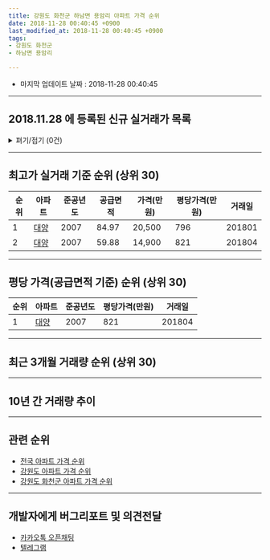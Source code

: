 ```yaml
---
title: 강원도 화천군 하남면 용암리 아파트 가격 순위
date: 2018-11-28 00:40:45 +0900
last_modified_at: 2018-11-28 00:40:45 +0900
tags:
- 강원도 화천군
- 하남면 용암리

---
```


* 마지막 업데이트 날짜 : 2018-11-28 00:40:45

---

## 2018.11.28 에 등록된 신규 실거래가 목록

<details>
<summary>펴기/접기 (0건)</summary>
<div markdown="1">

|아파트|준공년도|공급면적|가격(만원)|평당가격(만원)|거래일|
|---|---|---|---|---|---|
|없음||||||


</div>
</details>

---

## 최고가 실거래 기준 순위 (상위 30)


|순위|아파트|준공년도|공급면적|가격(만원)|평당가격(만원)|거래일|
|---|---|---|---|---|---|---|
|1|[대양](https://search.naver.com/search.naver?query=%EA%B0%95%EC%9B%90%EB%8F%84+%ED%99%94%EC%B2%9C%EA%B5%B0+%ED%95%98%EB%82%A8%EB%A9%B4+%EC%9A%A9%EC%95%94%EB%A6%AC+%EB%8C%80%EC%96%91)|2007|84.97|20,500|796|201801|
|2|[대양](https://search.naver.com/search.naver?query=%EA%B0%95%EC%9B%90%EB%8F%84+%ED%99%94%EC%B2%9C%EA%B5%B0+%ED%95%98%EB%82%A8%EB%A9%B4+%EC%9A%A9%EC%95%94%EB%A6%AC+%EB%8C%80%EC%96%91)|2007|59.88|14,900|821|201804|


---

## 평당 가격(공급면적 기준) 순위 (상위 30)


|순위|아파트|준공년도|평당가격(만원)|거래일|
|---|---|---|---|---|
|1|[대양](https://search.naver.com/search.naver?query=%EA%B0%95%EC%9B%90%EB%8F%84+%ED%99%94%EC%B2%9C%EA%B5%B0+%ED%95%98%EB%82%A8%EB%A9%B4+%EC%9A%A9%EC%95%94%EB%A6%AC+%EB%8C%80%EC%96%91)|2007|821|201804|


---

## 최근 3개월 거래량 순위 (상위 30)


<div style="width:100%;">
    <canvas id="deal_count_ranking" height="250"></canvas>
</div>


<script>
new Chart(document.getElementById("deal_count_ranking"), {
    type: 'horizontalBar',
    data: {
        labels: ['대양'],
        datasets: [{
            label: '실거래 수',
            data: [1],
            borderColor: "rgba(255, 0, 128, 1)",
            backgroundColor: "rgba(255, 0, 128, 0.5)",
            fill: false,
        }]
    },
    options: {
        responsive: true,
        title: {
            display: true,
            text: '최근 3개월 거래량 순위'
        },
        tooltips: {
            mode: 'index',
            intersect: false,
            callbacks: {
                title: function(tooltipItems, data) {
                    return "실거래 수:";
                },
                label: function(tooltipItem, data) {
                    return data.labels[tooltipItem.index] + ": " + tooltipItem.xLabel;
                }
            }
        },
        hover: {
            mode: 'nearest',
            intersect: true
        },
        scales: {
            xAxes: [{
                display: true,
                scaleLabel: {
                    display: true,
                    labelString: '실거래 수'
                },
                ticks: {
                    suggestedMin: 0,
                }
            }],
            yAxes: [{
                display: true,
                ticks: {
                    autoSkip: false,
                    callback: function(value, index, values) {
                        if (value.length > 15)
                            return value.substr(0, 13) + "...";
                        else
                            return value;
                    }
                },
                scaleLabel: {
                    display: false,
                }
            }]
        }
    }
});

</script>


---

## 10년 간 거래량 추이


<div style="width:100%;">
    <canvas id="deal_progress" height="250"></canvas>
</div>

<script>
new Chart(document.getElementById("deal_progress"), {
    type: 'line',
    data: {
        labels: ['200811','200812','200901','200902','200903','200904','200905','200906','200907','200908','200909','200910','200911','200912','201001','201002','201003','201004','201005','201006','201007','201008','201009','201010','201011','201012','201101','201102','201103','201104','201105','201106','201107','201108','201109','201110','201111','201112','201201','201202','201203','201204','201205','201206','201207','201208','201209','201210','201211','201212','201301','201302','201303','201304','201305','201306','201307','201308','201309','201310','201311','201312','201401','201402','201403','201404','201405','201406','201407','201408','201409','201410','201411','201412','201501','201502','201503','201504','201505','201506','201507','201508','201509','201510','201511','201512','201601','201602','201603','201604','201605','201606','201607','201608','201609','201610','201611','201612','201701','201702','201703','201704','201705','201706','201707','201708','201709','201710','201711','201712','201801','201802','201803','201804','201805','201806','201807','201808','201809','201810','201811'],
        datasets: [{
            label: '실거래 수',
            pointRadius: 1,
            data: [3, 0, 3, 0, 1, 0, 1, 1, 0, 5, 2, 1, 3, 1, 3, 2, 2, 5, 1, 0, 3, 2, 3, 4, 3, 4, 1, 3, 0, 3, 3, 1, 0, 1, 1, 2, 3, 0, 0, 0, 1, 0, 2, 0, 1, 2, 0, 3, 1, 1, 3, 1, 0, 1, 1, 2, 1, 0, 0, 2, 1, 0, 2, 1, 1, 0, 4, 1, 1, 0, 0, 1, 0, 0, 0, 2, 1, 0, 0, 1, 0, 0, 0, 0, 0, 2, 0, 0, 0, 0, 1, 0, 1, 2, 0, 1, 1, 0, 1, 1, 1, 1, 2, 1, 0, 0, 0, 3, 0, 0, 1, 0, 1, 2, 0, 0, 0, 0, 1, 0, 0],
            borderColor: "rgba(255, 201, 14, 1)",
            backgroundColor: "rgba(255, 201, 14, 0.5)",
            fill: true,
        }]
    },
    options: {
        responsive: true,
        title: {
            display: true,
            text: '10년간 거래량 추이'
        },
        tooltips: {
            mode: 'index',
            intersect: false,
        },
        hover: {
            mode: 'nearest',
            intersect: true
        },
        scales: {
            xAxes: [{
                display: true,
                scaleLabel: {
                    display: true,
                    labelString: '년/월'
                }
            }],
            yAxes: [{
                display: true,
                ticks: {
                    suggestedMin: 0,
                },
                scaleLabel: {
                    display: true,
                    labelString: '실거래 수'
                }
            }]
        }
    }
});

</script>


---

## 관련 순위

- [전국 아파트 가격 순위](https://inasie.github.io/apt-ranking/전국)
- [강원도 아파트 가격 순위](https://inasie.github.io/apt-ranking/강원도)
- [강원도 화천군 아파트 가격 순위](https://inasie.github.io/apt-ranking/강원도-화천군)


---

## 개발자에게 버그리포트 및 의견전달

- [카카오톡 오픈채팅](https://open.kakao.com/o/gLJUAP4)
- [텔레그램](https://t.me/inasie)


